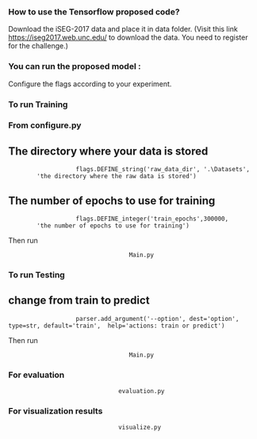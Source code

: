 

### How to use the Tensorflow proposed code?


Download the iSEG-2017 data and place it in data folder. (Visit this link https://iseg2017.web.unc.edu/ to download the data. You need to register for the challenge.)



### You can run the proposed model :



Configure the flags according to your experiment.



### To run Training
###  From configure.py
## The directory where your  data is stored

                       flags.DEFINE_string('raw_data_dir', '.\Datasets',
			'the directory where the raw data is stored')
      
  ## The number of epochs to use for training      
      
                       flags.DEFINE_integer('train_epochs',300000,
			'the number of epochs to use for training')
			

Then run 


                                      Main.py





### To run Testing

##  change from train to predict



                       parser.add_argument('--option', dest='option', type=str, default='train',  help='actions: train or predict')
                       
                       
Then run 

                                      Main.py
				      
				      
###  For evaluation	


                                   evaluation.py
			   
###   For visualization results 


                                   visualize.py
			   
				      
